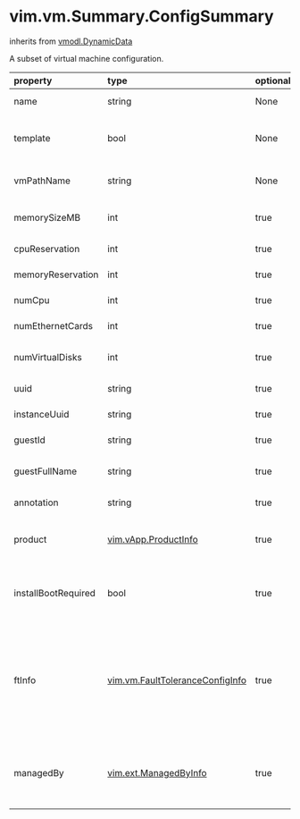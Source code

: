 vim.vm.Summary.ConfigSummary
============================
inherits from [vmodl.DynamicData](docs/vmodl.DynamicData.md)


A subset of virtual machine configuration.

| property | type | optional | priv | desc |
|:---------|:-----|:---------|:-----|:-----|
| name | string | None | None | Name of the virtual machine. |
| template | bool | None | None | Flag to determine whether or not this virtual machine is a template. |
| vmPathName | string | None | None | Path name to the configuration file for the virtual machine |
| memorySizeMB | int | true | None | Memory size of the virtual machine, in megabytes. |
| cpuReservation | int | true | None | Configured CPU reservation in MHz |
| memoryReservation | int | true | None | Configured Memory reservation in MB |
| numCpu | int | true | None | Number of processors in the virtual machine. |
| numEthernetCards | int | true | None | Number of virtual network adapters. |
| numVirtualDisks | int | true | None | Number of virtual disks attached to the virtual machine. |
| uuid | string | true | None | Virtual machine BIOS identification. |
| instanceUuid | string | true | None | VC-specific identifier of the virtual machine |
| guestId | string | true | None | Guest operating system identifier (short name). |
| guestFullName | string | true | None | Guest operating system name configured on the virtual machine. |
| annotation | string | true | None | Description for the virtual machine. |
| product | [vim.vApp.ProductInfo](vim.vApp.ProductInfo.md "vim.vApp.ProductInfo") | true | None | Product information. References to properties in the URLs are expanded. |
| installBootRequired | bool | true | None | Whether the VM requires a reboot to finish installation. False if no vApp  meta-data is configured. |
| ftInfo | [vim.vm.FaultToleranceConfigInfo](vim.vm.FaultToleranceConfigInfo.md "vim.vm.FaultToleranceConfigInfo") | true | None | Fault Tolerance settings for this virtual machine.   This property will be populated only for fault tolerance virtual   machines and will be left unset for all other virtual machines.   See <a href="vim.vm.FaultToleranceConfigInfo.md">FaultToleranceConfigInfo</a> for a description. |
| managedBy | [vim.ext.ManagedByInfo](vim.ext.ManagedByInfo.md "vim.ext.ManagedByInfo") | true | None | Specifies that this VM is managed by a VC Extension. See the  <a href="vim.vm.ConfigSpec.md#managedBy">managedBy</a> property in the ConfigSpec  for more details. |


